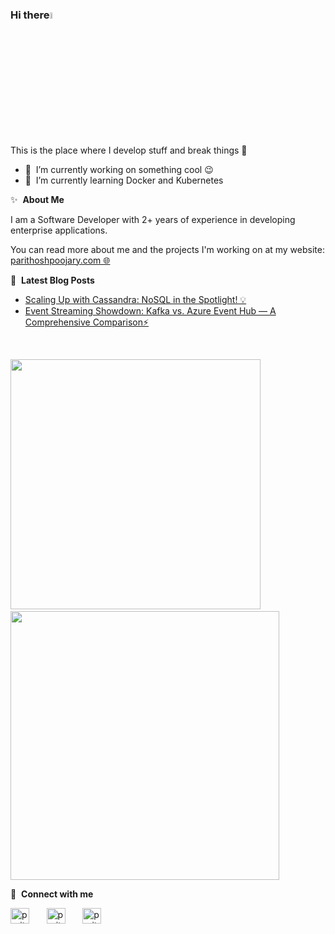 ### Hi there<a href="https://parithoshpoojary-portfolio.vercel.app/home"><img src="https://media.giphy.com/media/hvRJCLFzcasrR4ia7z/giphy.gif" width="5%"></a>
This is the place where I develop stuff and break things :rofl:

- 🔭 &nbsp;I’m currently working on something cool :wink:
- 🌱 &nbsp;I’m currently learning Docker and Kubernetes

✨ &nbsp;**About Me**

I am a Software Developer with 2+ years of experience in developing enterprise applications.


You can read more about me and the projects I'm working on at my website: <a href="https://parithoshpoojary-portfolio.vercel.app/home" target="blank" rel="noopener noreferrer">parithoshpoojary.com&nbsp;🌐</a>

📕 &nbsp;**Latest Blog Posts**
<!-- BLOG-POST-LIST:START -->
- [Scaling Up with Cassandra: NoSQL in the Spotlight! 💡](https://dev.to/parithoshpoojary/scaling-up-with-cassandra-nosql-in-the-spotlight-ibn)
- [Event Streaming Showdown: Kafka vs. Azure Event Hub — A Comprehensive Comparison⚡](https://dev.to/parithoshpoojary/event-streaming-showdown-kafka-vs-azure-event-hub-a-comprehensive-comparison-dp5)
<!-- BLOG-POST-LIST:END -->

</br>

<p align = "left">
  <img src = "https://github-readme-stats.vercel.app/api?username=parithoshpoojary&show_icons=true&theme=bear" width = 400>&nbsp;&nbsp;&nbsp;
  <img src = "https://github-readme-streak-stats.herokuapp.com?user=parithoshpoojary&theme=dark&hide_border=true" width = 430>
</p>


🔗 &nbsp;**Connect with me**
<p align="left">
<a href="https://dev.to/parithoshpoojary" target="blank"><img align="center" src="https://cdn.jsdelivr.net/npm/simple-icons@3.0.1/icons/dev-dot-to.svg" alt="parithoshpoojary" height="25" width="30"/></a>&nbsp;&nbsp;&nbsp;&nbsp;&nbsp;&nbsp;
<a href="https://twitter.com/thePPoojary" target="blank"><img align="center" src="https://raw.githubusercontent.com/rahuldkjain/github-profile-readme-generator/master/src/images/icons/Social/twitter.svg" alt="parithoshpoojary" height="25" width="30" /></a>&nbsp;&nbsp;&nbsp;&nbsp;&nbsp;&nbsp;
<a href="https://www.linkedin.com/in/parithoshpoojary/" target="blank"><img align="center" src="https://raw.githubusercontent.com/rahuldkjain/github-profile-readme-generator/master/src/images/icons/Social/linked-in-alt.svg" alt="parithoshpoojary" height="25" width="30" /></a>
